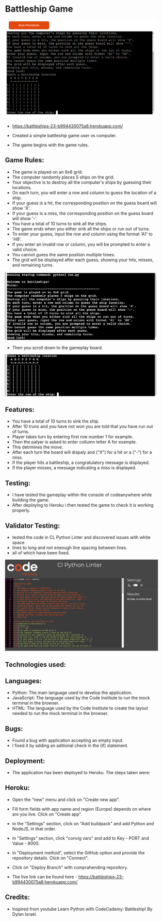# Battleship Game

![battleship game](/images/battleship-game-play.png)

- https://battleships-23-b994430075a8.herokuapp.com/

- Created a simple battleship game user vs computer. 
- The game begins with the game rules.

## Game Rules:

- The game is played on an 8x8 grid.
- The computer randomly places 5 ships on the grid.
- Your objective is to destroy all the computer's ships by guessing their locations.
- On each turn, you will enter a row and column to guess the location of a ship.
- If your guess is a hit, the corresponding position on the guess board will show 'X'.
- If your guess is a miss, the corresponding position on the guess board will show '-'.
- You have a total of 10 turns to sink all the ships.
- The game ends when you either sink all the ships or run out of turns.
- To enter your guess, input the row and column using the format 'A1' to 'H8'.
- If you enter an invalid row or column, you will be prompted to enter a valid choice.
- You cannot guess the same position multiple times.
- The grid will be displayed after each guess, showing your hits, misses, and remaining turns.

![game rules](/images/game-rules.png)

- Then you scroll down to the gameplay board.

![boardgame](/images/board-game-play.png)

## Features:

- You have a total of 10 turns to sink the ship.
- After 10 truns and you have not won you are told that you have run out of turns. 
- Player takes turn by entering first row number 1 for example.
- Then the palyer is asked to enter collumn letter A for example.
- This detrmines the move.
- After each turn the board will dispaly and ("X") for a hit or a ("-") for a miss.
- If the player hits a battleship, a congratulatory message is displayed.
- If the player misses, a message indicating a miss is displayed.

## Testing:

- I have tested the gameplay within the console of codeanywhere while building the game.
- After deploying to Heroku i then tested the game to check it is working properly. 

## Validator Testing:

- tested the code in CL Python Linter and discovered issues with white space
- lines to long and not eneough line spacing between lines. 
- all of which have been fixed. 

![cl python linter](/images/cl-python-checker.png)

## Technologies used:

## Languages:

- Python: The main language used to develop the application.
- JavaScript: The language used by the Code Institute to run the mock terminal in the browser.
- HTML: The language used by the Code Institute to create the layout needed to run the mock terminal in the browser.


## Bugs:

- Found a bug with application accepting an empty input.
- I fixed it by adding an aditional check in the (if) statement. 


## Deployment:

- The application has been deployed to Heroku. The steps taken were:

## Heroku:
- Open the "new" menu and click on "Create new app".
- Fill form fields with app name and region (Europe) depends on where are you live. Click on "Create app".
- In the "Settings" section, click on "Add buildpack" and add Python and NodeJS, in that order.
- In "Settings" section, click "convig vars" and add to Key - PORT and Value - 8000. 
- In "Deployment method", select the GitHub option and provide the repository details. Click on "Connect".
- Click on "Deploy Branch" with comprahending repository.

- The live link can be found here - https://battleships-23-b994430075a8.herokuapp.com/

## Credits:

- Inspired from youtube Learn Python with CodeCademy: Battleship! By Dylan Israel.



